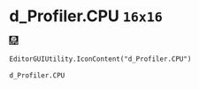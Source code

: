 # d_Profiler.CPU `16x16`
<img src="/img/d_Profiler.CPU.png" width=16 height=16>

``` CSharp
EditorGUIUtility.IconContent("d_Profiler.CPU")
```
```
d_Profiler.CPU
```
